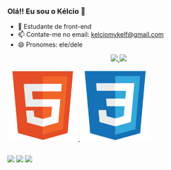 ### Olá!! Eu sou o Kélcio 👋

- 🌱 Estudante de front-end
- 📫 Contate-me no email: kelciomykelf@gmail.com
- 😄 Pronomes: ele/dele

<div align="center">
  <a href="https://github.com/kelciomykelf">
  <img height="150em" src="https://github-readme-stats.vercel.app/api?username=kelciomykelf&show_icons=true&theme=dark&include_all_commits=true&count_private=true"/>
  <img height="130em" src="https://github-readme-stats.vercel.app/api/top-langs/?username=kelciomykelf&layout=compact&langs_count=7&theme=dark"/>
</div>
<div style="display: inlane_block"><br>
<img height="160em" src="https://raw.githubusercontent.com/devicons/devicon/master/icons/html5/html5-original.svg">
  <img height="160em" src="https://raw.githubusercontent.com/devicons/devicon/master/icons/css3/css3-original.svg">
</div>

  ##
  
  <div>
  <a href="https://instagram.com/kelciomykelf" target="_blank"><img src="https://img.shields.io/badge/-Instagram-%23E4405F?style=for-the-badge&logo=instagram&logoColor=white" target="_blank"></a> 
  <a href = "mailto:kelciomykelf@gmail.com"><img src="https://img.shields.io/badge/-Gmail-%23333?style=for-the-badge&logo=gmail&logoColor=white" target="_blank"></a>
  <a href="https://www.linkedin.com/in/k%C3%A9lcio-mykelf-348aa2231/" target="_blank"><img src="https://img.shields.io/badge/-LinkedIn-%230077B5?style=for-the-badge&logo=linkedin&logoColor=white" target="_blank"></a> 
  </div>

